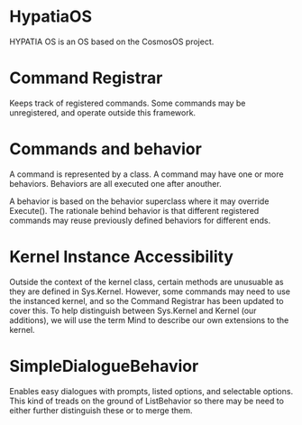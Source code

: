 # HypatiaOS
HYPATIA OS is an OS based on the CosmosOS project. 

# Command Registrar
Keeps track of registered commands. Some commands may be unregistered, and operate outside this framework.

# Commands and behavior
A command is represented by a class. A command may have one or more behaviors. Behaviors are all executed one after anouther. 

A behavior is based on the behavior superclass where it may override Execute(). The rationale behind behavior is that different registered commands may reuse previously defined behaviors for different ends. 

# Kernel Instance Accessibility
Outside the context of the kernel class, certain methods are unusuable as they are defined in Sys.Kernel. However, some commands may need to use the instanced kernel, and so the Command Registrar has been updated to cover this. To help distinguish between Sys.Kernel and Kernel (our additions), we will use the term Mind to describe our own extensions to the kernel.

# SimpleDialogueBehavior
Enables easy dialogues with prompts, listed options, and selectable options. This kind of treads on the ground of ListBehavior so there may be need to either further distinguish these or to merge them.
